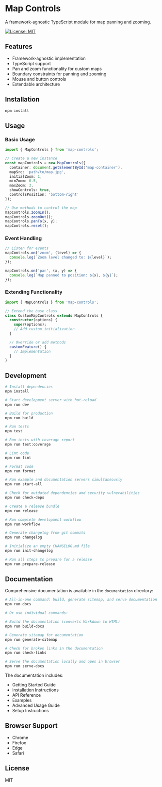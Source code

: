 # Map Controls

A framework-agnostic TypeScript module for map panning and zooming.

[![License: MIT](https://img.shields.io/badge/License-MIT-blue.svg)](https://opensource.org/licenses/MIT)

## Features

- Framework-agnostic implementation
- TypeScript support
- Pan and zoom functionality for custom maps
- Boundary constraints for panning and zooming
- Mouse and button controls
- Extendable architecture

## Installation

```bash
npm install
```

## Usage

### Basic Usage

```typescript
import { MapControls } from 'map-controls';

// Create a new instance
const mapControls = new MapControls({
  container: document.getElementById('map-container'),
  mapSrc: 'path/to/map.jpg',
  initialZoom: 1,
  minZoom: 0.5,
  maxZoom: 3,
  showControls: true,
  controlsPosition: 'bottom-right'
});

// Use methods to control the map
mapControls.zoomIn();
mapControls.zoomOut();
mapControls.panTo(x, y);
mapControls.reset();
```

### Event Handling

```typescript
// Listen for events
mapControls.on('zoom', (level) => {
  console.log(`Zoom level changed to: ${level}`);
});

mapControls.on('pan', (x, y) => {
  console.log(`Map panned to position: ${x}, ${y}`);
});
```

### Extending Functionality

```typescript
import { MapControls } from 'map-controls';

// Extend the base class
class CustomMapControls extends MapControls {
  constructor(options) {
    super(options);
    // Add custom initialization
  }

  // Override or add methods
  customFeature() {
    // Implementation
  }
}
```

## Development

```bash
# Install dependencies
npm install

# Start development server with hot-reload
npm run dev

# Build for production
npm run build

# Run tests
npm test

# Run tests with coverage report
npm run test:coverage

# Lint code
npm run lint

# Format code
npm run format

# Run example and documentation servers simultaneously
npm run start-all

# Check for outdated dependencies and security vulnerabilities
npm run check-deps

# Create a release bundle
npm run release

# Run complete development workflow
npm run workflow

# Generate changelog from git commits
npm run changelog

# Initialize an empty CHANGELOG.md file
npm run init-changelog

# Run all steps to prepare for a release
npm run prepare-release
```

## Documentation

Comprehensive documentation is available in the `documentation` directory:

```bash
# All-in-one command: build, generate sitemap, and serve documentation
npm run docs

# Or use individual commands:

# Build the documentation (converts Markdown to HTML)
npm run build-docs

# Generate sitemap for documentation
npm run generate-sitemap

# Check for broken links in the documentation
npm run check-links

# Serve the documentation locally and open in browser
npm run serve-docs
```

The documentation includes:

- Getting Started Guide
- Installation Instructions
- API Reference
- Examples
- Advanced Usage Guide
- Setup Instructions

## Browser Support

- Chrome
- Firefox
- Edge
- Safari

## License

MIT
